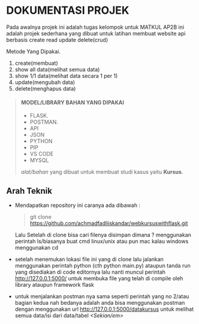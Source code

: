 # DOKUMENTASI PROJEK

Pada awalnya projek ini adalah tugas kelompok untuk MATKUL AP2B ini adalah projek sederhana yang dibuat untuk latihan membuat website api berbasis create read update delete(crud)

<p>Metode Yang Dipakai.</p>
	<ol>
  <li>create(membuat)</li>
  <li>show all data(melihat semua data)</li>
  <li>show 1/1 data(melihat data secara 1 per 1)</li>
  <li>update(mengubah data)</li>
  <li>delete(menghapus data)</li>
</ol>

> #### MODEL/LIBRARY BAHAN YANG DIPAKAI
>
> - FLASK.
> - POSTMAN.
> - API
> - JSON
> - PYTHON
> - PIP
> - VS CODE
> - MYSQL
>
>  *alat/bahan* yang dibuat untuk membuat studi kasus yaitu **Kursus**.

<h2>Arah Teknik</h2>

* Mendapatkan repository ini caranya ada dibawah :
  > git clone https://github.com/achmadfadliiskandar/webkursuswithflask.git

    Lalu Setelah di clone bisa cari filenya disimpan dimana ? menggunakan perintah ls/biasanya buat cmd linux/unix atau pun mac kalau windows menggunakan cd

* setelah menemukan lokasi file ini yang di clone lalu jalankan menggunakan perintah python (cth python main.py) ataupun tanda run yang disediakan di code editornya lalu nanti muncul perintah http://127.0.0.1:5000/ untuk membuka file yang telah di compile oleh library ataupun framework flask 

* untuk menjalankan postman nya sama seperti perintah yang no 2/atau bagian kedua nah bedanya adalah anda bisa menggunakan postman dengan menggunakan url http://127.0.0.1:5000/datakursus untuk melihat semua data/isi dari data/tabel <em><Sekian/em>


